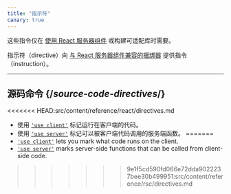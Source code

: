 ```yaml
---
title: "指示符"
canary: true
---
```


<Canary>

这些指令仅在 [使用 React 服务器组件](/learn/start-a-new-react-project#bleeding-edge-react-frameworks) 或构建可适配库时需要。

</Canary>

<Intro>

指示符（directive）向 [与 React 服务器组件兼容的捆绑器](/learn/start-a-new-react-project#bleeding-edge-react-frameworks) 提供指令（instruction）。

</Intro>

---

## 源码命令 {/*source-code-directives*/}

<<<<<<< HEAD:src/content/reference/react/directives.md
* 使用 [`'use client'`](/reference/react/use-client) 标记运行在客户端的代码。
* 使用 [`'use server'`](/reference/react/use-server) 标记可以被客户端代码调用的服务端函数。
=======
* [`'use client'`](/reference/rsc/use-client) lets you mark what code runs on the client.
* [`'use server'`](/reference/rsc/use-server) marks server-side functions that can be called from client-side code.
>>>>>>> 9e1f5cd590fd066e72dda9022237bee30b499951:src/content/reference/rsc/directives.md
